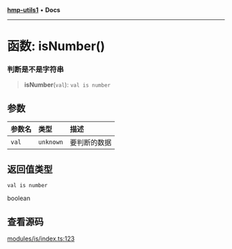 [**hmp-utils1**](../README.md) • **Docs**

***

# 函数: isNumber()

### 判断是不是字符串

> **isNumber**(`val`): `val is number`

## 参数

| 参数名 | 类型 | 描述 |
| :------ | :------ | :------ |
| `val` | `unknown` | 要判断的数据 |

## 返回值类型

`val is number`

boolean

## 查看源码

[modules/is/index.ts:123](https://github.com/hmp1049127947/hmp-utils/blob/dee7627dd7f5e043cd0494e8f8fdc05ccdb65423/src/modules/is/index.ts#L123)
